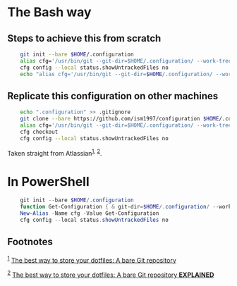 # The Bash way


## Steps to achieve this from scratch

```bash
    git init --bare $HOME/.configuration
    alias cfg='/usr/bin/git --git-dir=$HOME/.configuration/ --work-tree=$HOME'
    cfg config --local status.showUntrackedFiles no
    echo "alias cfg='/usr/bin/git --git-dir=$HOME/.configuration/ --work-tree=$HOME'" >> $HOME/.bashrc
```


## Replicate this configuration on other machines

```bash
    echo ".configuration" >> .gitignore
    git clone --bare https://github.com/ism1997/configuration $HOME/.configuration
    alias cfg='/usr/bin/git --git-dir=$HOME/.configuration/ --work-tree=$HOME'
    cfg checkout
    cfg config --local status.showUntrackedFiles no
```

Taken straight from Atlassian<sup><a id="fnr.1" class="footref" href="#fn.1">1</a></sup><sup>, </sup><sup><a id="fnr.2" class="footref" href="#fn.2">2</a></sup>.


# In PowerShell

```powershell
    git init --bare $HOME/.configuration
    function Get-Configuration { & git-dir=$HOME/.configuration/ --work-tree=$HOME $args }
    New-Alias -Name cfg -Value Get-Configuration
    cfg config --local status.showUntrackedFiles no
```

## Footnotes

<sup><a id="fn.1" class="footnum" href="#fnr.1">1</a></sup> [The best way to store your dotfiles: A bare Git repository](https://www.atlassian.com/git/tutorials/dotfiles)

<sup><a id="fn.2" class="footnum" href="#fnr.2">2</a></sup> [The best way to store your dotfiles: A bare Git repository ****EXPLAINED****](https://www.ackama.com/blog/posts/the-best-way-to-store-your-dotfiles-a-bare-git-repository-explained)
